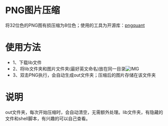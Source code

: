 # PNG图片压缩
将32位色的PNG图有损压缩为8位色；使用的工具为开源库：[pngquant](https://github.com/pornel/pngquant)

使用方法
====================
* 1、下载lib文件
* 2、将lib文件夹和图片文件夹(最好英文命名)放在同一目录![IMG](https://raw.githubusercontent.com/zzyhappyzzy/PNGCompression/master/resource/Guide.png)
* 3、双击PNG执行，会自动生成out文件夹；压缩后的图片存储在该文件夹

说明
====================
out文件夹，每次开始压缩时，会自动清空，无需额外处理。lib文件夹，有隐藏的文件和shell脚本，有兴趣的可以自己查看。
